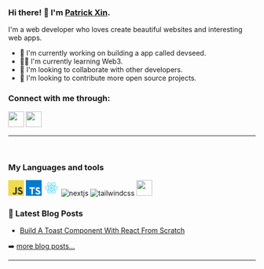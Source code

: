### Hi there! 👋 I'm [Patrick Xin](https://alpesdream.vercel.app).

I'm a web developer who loves create beautiful websites and interesting web apps.

- 🌱 I'm currently working on building a app called devseed.
- 🧑‍💻 I'm currently learning Web3.
- 🤝 I'm looking to collaborate with other developers.
- 📌 I'm looking to contribute more open source projects.

### Connect with me through:

[<img height="32" width="32" src="https://cdn.jsdelivr.net/npm/simple-icons@v6/icons/twitter.svg" />][twitter]
[<img height="32" width="32" src="https://cdn.jsdelivr.net/npm/simple-icons@v6/icons/instagram.svg" />][instagram]

---

<br/>

### My Languages and tools
<img src='https://raw.githubusercontent.com/github/explore/80688e429a7d4ef2fca1e82350fe8e3517d3494d/topics/javascript/javascript.png' alt='javascript' width='32' height='32'/>
<img src='https://raw.githubusercontent.com/github/explore/80688e429a7d4ef2fca1e82350fe8e3517d3494d/topics/typescript/typescript.png' alt='typescript' width='32' height='32'/>
<img src='https://raw.githubusercontent.com/github/explore/80688e429a7d4ef2fca1e82350fe8e3517d3494d/topics/react/react.png' alt='react' width='32' height='32'/>
<img src='https://camo.githubusercontent.com/92ec9eb7eeab7db4f5919e3205918918c42e6772562afb4112a2909c1aaaa875/68747470733a2f2f6173736574732e76657263656c2e636f6d2f696d6167652f75706c6f61642f76313630373535343338352f7265706f7369746f726965732f6e6578742d6a732f6e6578742d6c6f676f2e706e67' alt='nextjs' width='32' height='32'/>
<img src='https://tailwindcss.com/_next/static/media/tailwindcss-mark.79614a5f61617ba49a0891494521226b.svg' alt='tailwindcss' width='32' height='32'/>
<img height="32" width="32" src="https://cdn.jsdelivr.net/npm/simple-icons@v6/icons/prisma.svg"/>


### 📕 Latest Blog Posts

<!-- BLOG-POST-LIST:START -->
- [Build A Toast Component With React From Scratch](https://alpesdream.vercel.app/posts/build-a-toast-component-with-react-from-scrach)

<!-- BLOG-POST-LIST:END -->

➡️ [more blog posts...](https://alpesdream.vercel.app/posts)

---



[webiste]: https://alpesdream.vercel.app/
[twitter]: https://twitter.com/alpesdream
[instagram]: https://www.instagram.com/alpesdream/
